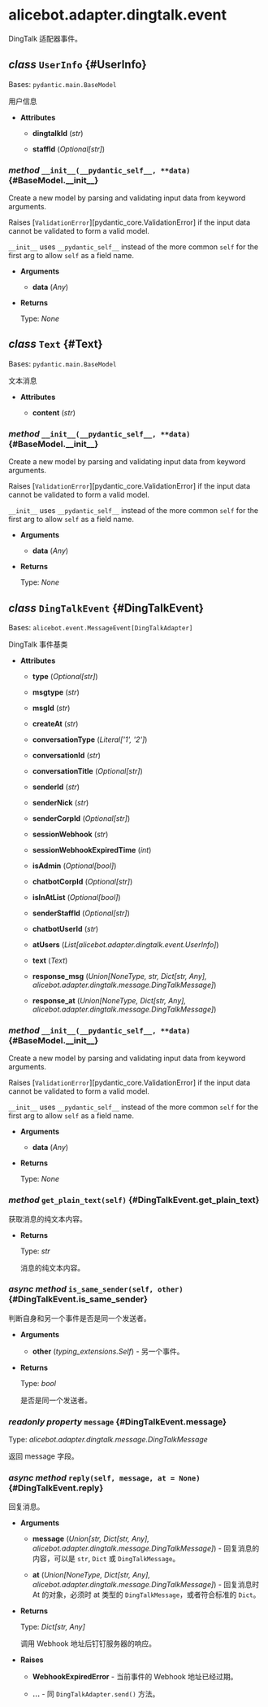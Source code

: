 # alicebot.adapter.dingtalk.event

DingTalk 适配器事件。

## _class_ `UserInfo` {#UserInfo}

Bases: `pydantic.main.BaseModel`

用户信息

- **Attributes**

  - **dingtalkId** (_str_)

  - **staffId** (_Optional\[str\]_)

### _method_ `__init__(__pydantic_self__, **data)` {#BaseModel.\_\_init\_\_}

Create a new model by parsing and validating input data from keyword arguments.

Raises [`ValidationError`][pydantic_core.ValidationError] if the input data cannot be
validated to form a valid model.

`__init__` uses `__pydantic_self__` instead of the more common `self` for the first arg to
allow `self` as a field name.

- **Arguments**

  - **data** (_Any_)

- **Returns**

  Type: _None_

## _class_ `Text` {#Text}

Bases: `pydantic.main.BaseModel`

文本消息

- **Attributes**

  - **content** (_str_)

### _method_ `__init__(__pydantic_self__, **data)` {#BaseModel.\_\_init\_\_}

Create a new model by parsing and validating input data from keyword arguments.

Raises [`ValidationError`][pydantic_core.ValidationError] if the input data cannot be
validated to form a valid model.

`__init__` uses `__pydantic_self__` instead of the more common `self` for the first arg to
allow `self` as a field name.

- **Arguments**

  - **data** (_Any_)

- **Returns**

  Type: _None_

## _class_ `DingTalkEvent` {#DingTalkEvent}

Bases: `alicebot.event.MessageEvent[DingTalkAdapter]`

DingTalk 事件基类

- **Attributes**

  - **type** (_Optional\[str\]_)

  - **msgtype** (_str_)

  - **msgId** (_str_)

  - **createAt** (_str_)

  - **conversationType** (_Literal\['1', '2'\]_)

  - **conversationId** (_str_)

  - **conversationTitle** (_Optional\[str\]_)

  - **senderId** (_str_)

  - **senderNick** (_str_)

  - **senderCorpId** (_Optional\[str\]_)

  - **sessionWebhook** (_str_)

  - **sessionWebhookExpiredTime** (_int_)

  - **isAdmin** (_Optional\[bool\]_)

  - **chatbotCorpId** (_Optional\[str\]_)

  - **isInAtList** (_Optional\[bool\]_)

  - **senderStaffId** (_Optional\[str\]_)

  - **chatbotUserId** (_str_)

  - **atUsers** (_List\[alicebot.adapter.dingtalk.event.UserInfo\]_)

  - **text** (_Text_)

  - **response\_msg** (_Union\[NoneType, str, Dict\[str, Any\], alicebot.adapter.dingtalk.message.DingTalkMessage\]_)

  - **response\_at** (_Union\[NoneType, Dict\[str, Any\], alicebot.adapter.dingtalk.message.DingTalkMessage\]_)

### _method_ `__init__(__pydantic_self__, **data)` {#BaseModel.\_\_init\_\_}

Create a new model by parsing and validating input data from keyword arguments.

Raises [`ValidationError`][pydantic_core.ValidationError] if the input data cannot be
validated to form a valid model.

`__init__` uses `__pydantic_self__` instead of the more common `self` for the first arg to
allow `self` as a field name.

- **Arguments**

  - **data** (_Any_)

- **Returns**

  Type: _None_

### _method_ `get_plain_text(self)` {#DingTalkEvent.get\_plain\_text}

获取消息的纯文本内容。

- **Returns**

  Type: _str_

  消息的纯文本内容。

### _async method_ `is_same_sender(self, other)` {#DingTalkEvent.is\_same\_sender}

判断自身和另一个事件是否是同一个发送者。

- **Arguments**

  - **other** (_typing\_extensions.Self_) - 另一个事件。

- **Returns**

  Type: _bool_

  是否是同一个发送者。

### _readonly property_ `message` {#DingTalkEvent.message}

Type: _alicebot.adapter.dingtalk.message.DingTalkMessage_

返回 message 字段。

### _async method_ `reply(self, message, at = None)` {#DingTalkEvent.reply}

回复消息。

- **Arguments**

  - **message** (_Union\[str, Dict\[str, Any\], alicebot.adapter.dingtalk.message.DingTalkMessage\]_) - 回复消息的内容，可以是 `str`, `Dict` 或 `DingTalkMessage`。

  - **at** (_Union\[NoneType, Dict\[str, Any\], alicebot.adapter.dingtalk.message.DingTalkMessage\]_) - 回复消息时 At 的对象，必须时 at 类型的 `DingTalkMessage`，或者符合标准的 `Dict`。

- **Returns**

  Type: _Dict\[str, Any\]_

  调用 Webhook 地址后钉钉服务器的响应。

- **Raises**

  - **WebhookExpiredError** - 当前事件的 Webhook 地址已经过期。

  - **...** - 同 `DingTalkAdapter.send()` 方法。
